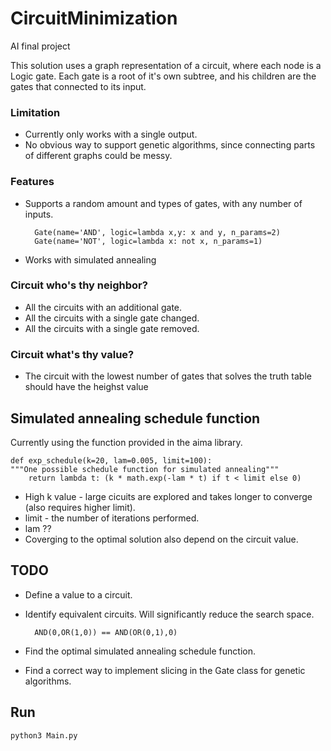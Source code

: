 # CircuitMinimization
AI final project

This solution uses a graph representation of a circuit, where each node is a Logic gate.
Each gate is a root of it's own subtree, and his children are the gates that connected to its input.

### Limitation
* Currently only works with a single output.
* No obvious way to support genetic algorithms, since connecting parts of different graphs could be messy.

### Features
* Supports a random amount and types of gates, with any number of inputs.

        Gate(name='AND', logic=lambda x,y: x and y, n_params=2)
        Gate(name='NOT', logic=lambda x: not x, n_params=1)
    
* Works with simulated annealing

### Circuit who's thy neighbor?
* All the circuits with an additional gate.
* All the circuits with a single gate changed.
* All the circuits with a single gate removed.

### Circuit what's thy value?
* The circuit with the lowest number of gates that solves the truth table should have the heighst value

## Simulated annealing schedule function
Currently using the function provided in the aima library.

    def exp_schedule(k=20, lam=0.005, limit=100):
    """One possible schedule function for simulated annealing"""
        return lambda t: (k * math.exp(-lam * t) if t < limit else 0)
* High k value - large cicuits are explored and takes longer to converge (also requires higher limit).
* limit - the number of iterations performed.
* lam ??
* Coverging to the optimal solution also depend on the circuit value.

## TODO
* Define a value to a circuit.
* Identify equivalent circuits. Will significantly reduce the search space.

        AND(0,OR(1,0)) == AND(OR(0,1),0)
        
* Find the optimal simulated annealing schedule function.
* Find a correct way to implement slicing in the Gate class for genetic algorithms.


## Run
    python3 Main.py
